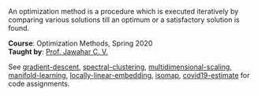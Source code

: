 An optimization method is a procedure which is executed iteratively by
comparing various solutions till an optimum or a satisfactory solution
is found.

**Course**: Optimization Methods, Spring 2020<br>
**Taught by**: [Prof. Jawahar C. V.]

See [gradient-descent], [spectral-clustering], [multidimensional-scaling],
[manifold-learning], [locally-linear-embedding], [isomap], [covid19-estimate]
for code assignments.


[gradient-descent]: https://github.com/python3f/gradient-descent
[spectral-clustering]: https://github.com/python3f/spectral-clustering
[multidimensional-scaling]: https://github.com/python3f/multidimensional-scaling
[manifold-learning]: https://github.com/python3f/manifold-learning
[locally-linear-embedding]: https://github.com/python3f/locally-linear-embedding
[isomap]: https://github.com/python3f/isomap
[covid19-estimate]: https://github.com/python3f/covid19-estimate
[Prof. Jawahar C. V.]: https://www.iiit.ac.in/people/faculty/jawahar/
